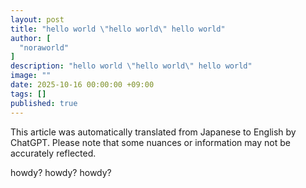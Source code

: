 ```yaml
---
layout: post
title: "hello world \"hello world\" hello world"
author: [
  "noraworld"
]
description: "hello world \"hello world\" hello world"
image: ""
date: 2025-10-16 00:00:00 +09:00
tags: []
published: true
---
```


This article was automatically translated from Japanese to English by ChatGPT. Please note that some nuances or information may not be accurately reflected.

howdy? howdy? howdy?